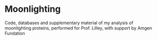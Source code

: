 # Moonlighting
Code, databases and supplementary material of my analysis of moonlighting proteins, performed for Prof. Lilley, with support by Amgen Fundation
